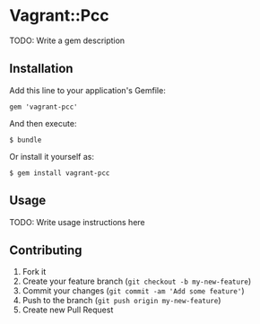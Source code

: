 # Vagrant::Pcc

TODO: Write a gem description

## Installation

Add this line to your application's Gemfile:

    gem 'vagrant-pcc'

And then execute:

    $ bundle

Or install it yourself as:

    $ gem install vagrant-pcc

## Usage

TODO: Write usage instructions here

## Contributing

1. Fork it
2. Create your feature branch (`git checkout -b my-new-feature`)
3. Commit your changes (`git commit -am 'Add some feature'`)
4. Push to the branch (`git push origin my-new-feature`)
5. Create new Pull Request
